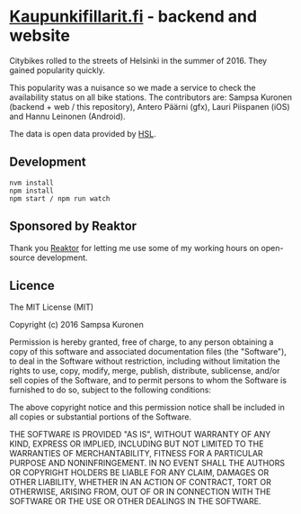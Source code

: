 # [Kaupunkifillarit.fi](https://kaupunkifillarit.fi) - backend and website

Citybikes rolled to the streets of Helsinki in the summer of 2016. They gained popularity quickly.

This popularity was a nuisance so we made a service to check the availability status on all bike stations. The contributors are: Sampsa Kuronen (backend + web / this repository), Antero Päärni (gfx), Lauri Piispanen (iOS) and Hannu Leinonen (Android).

The data is open data provided by [HSL](http://dev.hsl.fi/).

## Development

    nvm install
    npm install
    npm start / npm run watch

## Sponsored by Reaktor

Thank you [Reaktor](https://reaktor.com/careers/) for letting me use some of my working hours on open-source development.

## Licence

The MIT License (MIT)

Copyright (c) 2016 Sampsa Kuronen

Permission is hereby granted, free of charge, to any person obtaining a copy of this software and associated documentation files (the "Software"), to deal in the Software without restriction, including without limitation the rights to use, copy, modify, merge, publish, distribute, sublicense, and/or sell copies of the Software, and to permit persons to whom the Software is furnished to do so, subject to the following conditions:

The above copyright notice and this permission notice shall be included in all copies or substantial portions of the Software.

THE SOFTWARE IS PROVIDED "AS IS", WITHOUT WARRANTY OF ANY KIND, EXPRESS OR IMPLIED, INCLUDING BUT NOT LIMITED TO THE WARRANTIES OF MERCHANTABILITY, FITNESS FOR A PARTICULAR PURPOSE AND NONINFRINGEMENT. IN NO EVENT SHALL THE AUTHORS OR COPYRIGHT HOLDERS BE LIABLE FOR ANY CLAIM, DAMAGES OR OTHER LIABILITY, WHETHER IN AN ACTION OF CONTRACT, TORT OR OTHERWISE, ARISING FROM, OUT OF OR IN CONNECTION WITH THE SOFTWARE OR THE USE OR OTHER DEALINGS IN THE SOFTWARE.
